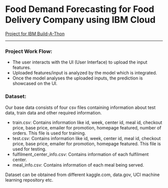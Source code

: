 # Food Demand Forecasting for Food Delivery Company using IBM Cloud
[Project for IBM Build-A-Thon](https://smartinternz.com/ibm-build-a-thon-2021)

---
### Project Work Flow:

- The user interacts with the UI (User Interface) to upload the input features.
- Uploaded features/input is analyzed by the model which is integrated.
- Once the model analyses the uploaded inputs, the prediction is showcased on the UI.

### Dataset:

Our base data consists of four csv files containing information about test data, train data and other required information.

- train.csv: Contains information like id, week, center id, meal id, checkout price, base price, emailer for promotion, homepage featured, number of orders. This file is used for training.
- test.csv: Contains information like id, week, center id, meal id, checkout price, base price, emailer for promotion, homepage featured. This file is used for testing.
- fulfilment_center_info.csv: Contains information of each fulfilment center.
- meal_info.csv: Contains information of each meal being served.


Dataset can be obtained from different kaggle.com, data.gov, UCI machine learning repository etc.